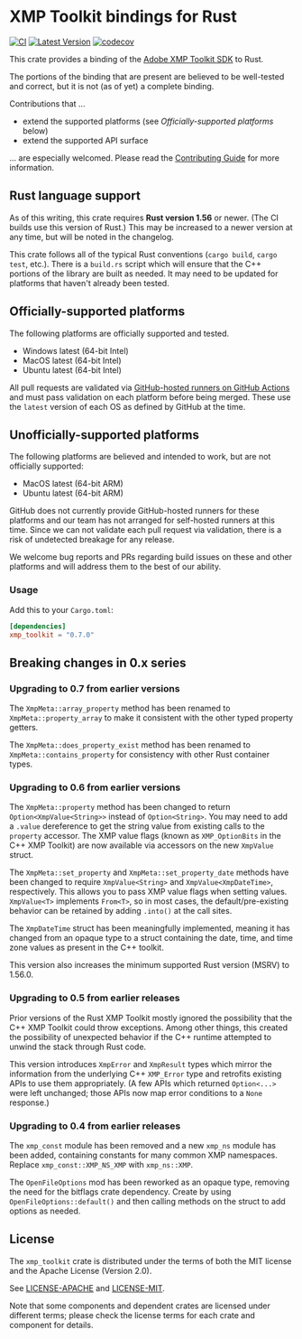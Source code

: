 # XMP Toolkit bindings for Rust

[![CI](https://github.com/adobe/xmp-toolkit-rs/actions/workflows/ci.yml/badge.svg)](https://github.com/adobe/xmp-toolkit-rs/actions/workflows/ci.yml) [![Latest Version](https://img.shields.io/crates/v/xmp_toolkit.svg)](https://crates.io/crates/xmp_toolkit) [![codecov](https://codecov.io/gh/adobe/xmp-toolkit-rs/branch/main/graph/badge.svg?token=z1yA0Y6HZK)](https://codecov.io/gh/adobe/xmp-toolkit-rs)

This crate provides a binding of the [Adobe XMP Toolkit SDK](https://github.com/adobe/XMP-Toolkit-SDK/) to Rust.

The portions of the binding that are present are believed to be well-tested and correct, but it is not (as of yet) a complete binding.

Contributions that ...

* extend the supported platforms (see _Officially-supported platforms_ below)
* extend the supported API surface

... are especially welcomed. Please read the [Contributing Guide](./CONTRIBUTING.md) for more information.

## Rust language support

As of this writing, this crate requires **Rust version 1.56** or newer. (The CI builds use this version of Rust.) This may be increased to a newer version at any time, but will be noted in the changelog.

This crate follows all of the typical Rust conventions (`cargo build`, `cargo test`, etc.). There is a `build.rs` script which will ensure that the C++ portions of the library are built as needed. It may need to be updated for platforms that haven't already been tested.

## Officially-supported platforms

The following platforms are officially supported and tested.

* Windows latest (64-bit Intel)
* MacOS latest (64-bit Intel)
* Ubuntu latest (64-bit Intel)

All pull requests are validated via [GitHub-hosted runners on GitHub Actions](https://docs.github.com/en/actions/using-github-hosted-runners/about-github-hosted-runners) and must pass validation on each platform before being merged. These use the `latest` version of each OS as defined by GitHub at the time.

## Unofficially-supported platforms

The following platforms are believed and intended to work, but are not officially supported:

* MacOS latest (64-bit ARM)
* Ubuntu latest (64-bit ARM)

GitHub does not currently provide GitHub-hosted runners for these platforms and our team has not arranged for self-hosted runners at this time. Since we can not validate each pull request via validation, there is a risk of undetected breakage for any release.

We welcome bug reports and PRs regarding build issues on these and other platforms and will address them to the best of our ability.

### Usage

Add this to your `Cargo.toml`:

```toml
[dependencies]
xmp_toolkit = "0.7.0"
```

## Breaking changes in 0.x series

### Upgrading to 0.7 from earlier versions

The `XmpMeta::array_property` method has been renamed to `XmpMeta::property_array`
to make it consistent with the other typed property getters.

The `XmpMeta::does_property_exist` method has been renamed to `XmpMeta::contains_property`
for consistency with other Rust container types.

### Upgrading to 0.6 from earlier versions

The `XmpMeta::property` method has been changed to return `Option<XmpValue<String>>`
instead of `Option<String>`. You may need to add a `.value` dereference to get the
string value from existing calls to the `property` accessor. The XMP value flags
(known as `XMP_OptionBits` in the C++ XMP Toolkit) are now available via accessors
on the new `XmpValue` struct.

The `XmpMeta::set_property` and `XmpMeta::set_property_date` methods have been changed
to require `XmpValue<String>` and `XmpValue<XmpDateTime>`, respectively. This allows
you to pass XMP value flags when setting values. `XmpValue<T>` implements `From<T>`,
so in most cases, the default/pre-existing behavior can be retained by adding `.into()`
at the call sites.

The `XmpDateTime` struct has been meaningfully implemented, meaning it has changed
from an opaque type to a struct containing the date, time, and time zone values as
present in the C++ toolkit.

This version also increases the minimum supported Rust version (MSRV) to 1.56.0.

### Upgrading to 0.5 from earlier releases

Prior versions of the Rust XMP Toolkit mostly ignored the possibility that the C++ XMP Toolkit could throw exceptions. Among other things, this created the possibility of unexpected behavior if the C++ runtime attempted to unwind the stack through Rust code.

This version introduces `XmpError` and `XmpResult` types which mirror the information from the underlying C++ `XMP_Error` type and retrofits existing APIs to use them appropriately. (A few APIs which returned `Option<...>` were left unchanged; those APIs now map error conditions to a `None` response.)

### Upgrading to 0.4 from earlier releases

The `xmp_const` module has been removed and a new `xmp_ns` module has been added, containing constants for many common XMP namespaces. Replace `xmp_const::XMP_NS_XMP` with `xmp_ns::XMP`.

The `OpenFileOptions` mod has been reworked as an opaque type, removing the need for the bitflags crate dependency. Create by using `OpenFileOptions::default()` and then calling methods on the struct to add options as needed.

## License

The `xmp_toolkit` crate is distributed under the terms of both the MIT license and the Apache License (Version 2.0).

See [LICENSE-APACHE](./LICENSE-APACHE) and [LICENSE-MIT](./LICENSE-MIT).

Note that some components and dependent crates are licensed under different terms; please check the license terms for each crate and component for details.
